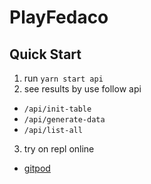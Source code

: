 # PlayFedaco

## Quick Start

1. run `yarn start api`
2. see results by use follow api
  - `/api/init-table`
  - `/api/generate-data`
  - `/api/list-all`
3. try on repl online

  - [gitpod](https://gitpod.io/#/https://github.com/gradii/play-fedaco)
